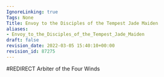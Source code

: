 ```yaml
---
IgnoreLinking: true
Tags: None
Title: Envoy to the Disciples of the Tempest Jade Maiden
aliases:
- Envoy_to_the_Disciples_of_the_Tempest_Jade_Maiden
draft: false
revision_date: 2022-03-05 15:40:10+00:00
revision_id: 87275
---
```


#REDIRECT Arbiter of the Four Winds
